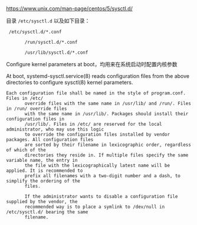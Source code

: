 https://www.unix.com/man-page/centos/5/sysctl.d/

目录 `/etc/sysctl.d` 以及如下目录：

```
 /etc/sysctl.d/*.conf

       /run/sysctl.d/*.conf

       /usr/lib/sysctl.d/*.conf
```

Configure kernel parameters at boot，均用来在系统启动时配置内核参数

At boot, systemd-sysctl.service(8) reads configuration files from the above directories to   configure sysctl(8) kernel parameters.

```
Each configuration file shall be named in the style of program.conf. Files in /etc/
       override files with the same name in /usr/lib/ and /run/. Files in /run/ override files
       with the same name in /usr/lib/. Packages should install their configuration files in
       /usr/lib/. Files in /etc/ are reserved for the local administrator, who may use this logic
       to override the configuration files installed by vendor packages. All configuration files
       are sorted by their filename in lexicographic order, regardless of which of the
       directories they reside in. If multiple files specify the same variable name, the entry in
       the file with the lexicographically latest name will be applied. It is recommended to
       prefix all filenames with a two-digit number and a dash, to simplify the ordering of the
       files.

       If the administrator wants to disable a configuration file supplied by the vendor, the
       recommended way is to place a symlink to /dev/null in /etc/sysctl.d/ bearing the same
       filename.
```